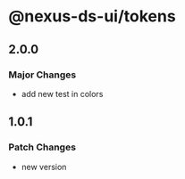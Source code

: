 # @nexus-ds-ui/tokens

## 2.0.0

### Major Changes

- add new test in colors

## 1.0.1

### Patch Changes

- new version
